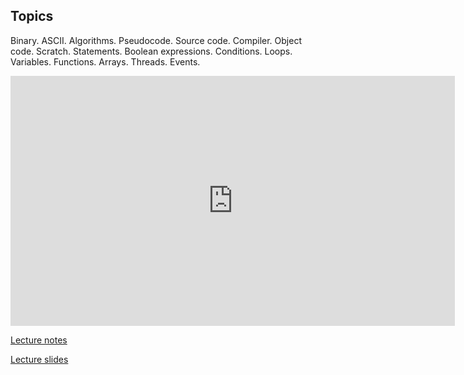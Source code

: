 ## Topics
Binary. ASCII. Algorithms. Pseudocode. Source code. Compiler. Object code. Scratch. Statements. Boolean expressions. Conditions. Loops. Variables. Functions. Arrays. Threads. Events.

<iframe width="711" height="400" src="https://www.youtube.com/embed/KUB-aJXquUA" frameborder="0" allowfullscreen></iframe>

[Lecture notes](http://cdn.cs50.net/2014/fall/lectures/0/f/notes0f/notes0f.html)

[Lecture slides](http://cdn.cs50.net/2014/fall/lectures/0/f/week0f.pdf)